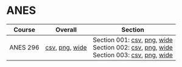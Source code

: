 # ANES

| Course | Overall | Section |
| ------ | ------- | ------- |
| ANES 296 | [csv](https://github.com/UCSD-Historical-Enrollment-Data/2025Spring/blob/main/overall/ANES%20296.csv), [png](https://raw.githubusercontent.com/UCSD-Historical-Enrollment-Data/2025Spring/main/plot_overall/ANES%20296.png), [wide](https://raw.githubusercontent.com/UCSD-Historical-Enrollment-Data/2025Spring/main/plot_overall_wide/ANES%20296.png) | Section 001: [csv](https://github.com/UCSD-Historical-Enrollment-Data/2025Spring/blob/main/section/ANES%20296_001.csv), [png](https://raw.githubusercontent.com/UCSD-Historical-Enrollment-Data/2025Spring/main/plot_section/ANES%20296_001.png), [wide](https://raw.githubusercontent.com/UCSD-Historical-Enrollment-Data/2025Spring/main/plot_section_wide/ANES%20296_001.png)<br>Section 002: [csv](https://github.com/UCSD-Historical-Enrollment-Data/2025Spring/blob/main/section/ANES%20296_002.csv), [png](https://raw.githubusercontent.com/UCSD-Historical-Enrollment-Data/2025Spring/main/plot_section/ANES%20296_002.png), [wide](https://raw.githubusercontent.com/UCSD-Historical-Enrollment-Data/2025Spring/main/plot_section_wide/ANES%20296_002.png)<br>Section 003: [csv](https://github.com/UCSD-Historical-Enrollment-Data/2025Spring/blob/main/section/ANES%20296_003.csv), [png](https://raw.githubusercontent.com/UCSD-Historical-Enrollment-Data/2025Spring/main/plot_section/ANES%20296_003.png), [wide](https://raw.githubusercontent.com/UCSD-Historical-Enrollment-Data/2025Spring/main/plot_section_wide/ANES%20296_003.png) |
